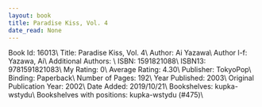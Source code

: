 ```yaml
---
layout: book
title: Paradise Kiss, Vol. 4
date_read: None
---
```


Book Id: 16013\ 
Title: Paradise Kiss, Vol. 4\ 
Author: Ai Yazawa\ 
Author l-f: Yazawa, Ai\ 
Additional Authors: \ 
ISBN: 1591821088\ 
ISBN13: 9781591821083\ 
My Rating: 0\ 
Average Rating: 4.30\ 
Publisher: TokyoPop\ 
Binding: Paperback\ 
Number of Pages: 192\ 
Year Published: 2003\ 
Original Publication Year: 2002\ 
Date Added: 2019/10/21\ 
Bookshelves: kupka-wstydu\ 
Bookshelves with positions: kupka-wstydu (#475)\ 

